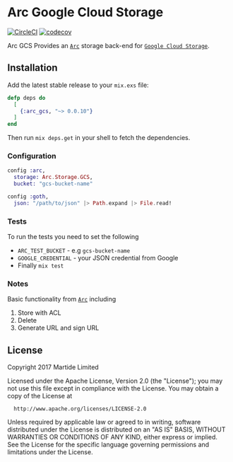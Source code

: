 # Arc Google Cloud Storage

[![CircleCI](https://circleci.com/gh/martide/arc_gcs.svg?style=svg)](https://circleci.com/gh/martide/arc_gcs)
[![codecov](https://codecov.io/gh/martide/arc_gcs/branch/master/graph/badge.svg)](https://codecov.io/gh/martide/arc_gcs)

Arc GCS Provides an [`Arc`](https://github.com/stavro/arc) storage back-end for [`Google Cloud Storage`](https://cloud.google.com/storage/).

## Installation

Add the latest stable release to your `mix.exs` file:

```elixir
defp deps do
  [
    {:arc_gcs, "~> 0.0.10"}
  ]
end
```

Then run `mix deps.get` in your shell to fetch the dependencies.


### Configuration

```elixir
config :arc,
  storage: Arc.Storage.GCS,
  bucket: "gcs-bucket-name"

config :goth,
  json: "/path/to/json" |> Path.expand |> File.read!
```


### Tests

To run the tests you need to set the following

-   `ARC_TEST_BUCKET` - e.g `gcs-bucket-name`
-   `GOOGLE_CREDENTIAL` - your JSON credential from Google
-   Finally `mix test`


### Notes

Basic functionality from [`Arc`](https://github.com/stavro/arc) including
1. Store with ACL
2. Delete
3. Generate URL and sign URL


## License

Copyright 2017 Martide Limited

  Licensed under the Apache License, Version 2.0 (the "License");
  you may not use this file except in compliance with the License.
  You may obtain a copy of the License at

      http://www.apache.org/licenses/LICENSE-2.0

  Unless required by applicable law or agreed to in writing, software
  distributed under the License is distributed on an "AS IS" BASIS,
  WITHOUT WARRANTIES OR CONDITIONS OF ANY KIND, either express or implied.
  See the License for the specific language governing permissions and
  limitations under the License.
